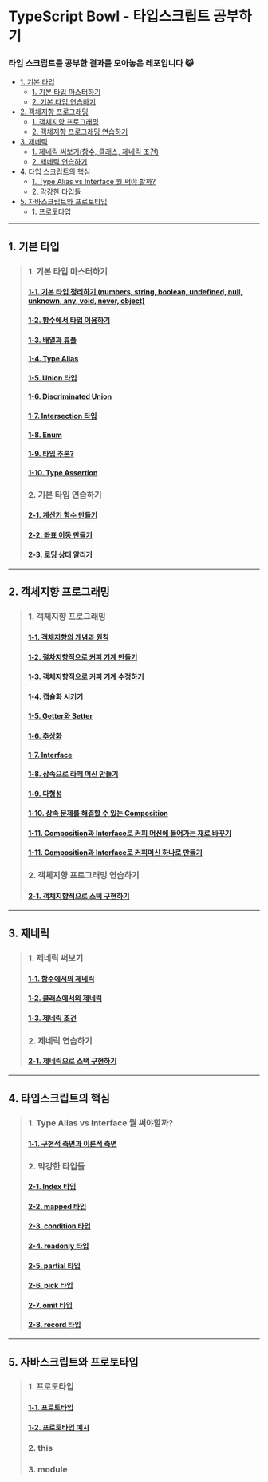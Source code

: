 # TypeScript Bowl - 타입스크립트 공부하기
### 타입 스크립트를 공부한 결과를 모아놓은 레포입니다 😺
- [1. 기본 타입](#1-기본-타입)
  * [1. 기본 타입 마스터하기](#1-기본-타입-마스터하기)
  * [2. 기본 타입 연습하기](#2-기본-타입-연습하기)
- [2. 객체지향 프로그래밍](#2-객체지향-프로그래밍)
  * [1. 객체지향 프로그래밍](#1-객체지향-프로그래밍)
  * [2. 객체지향 프로그래밍 연습하기</a>](#2-객체지향-프로그래밍-연습하기)
- [3. 제네릭](#3-제네릭)
  * [1. 제네릭 써보기(함수, 클래스, 제네릭 조건)](#1-제네릭-써보기)
  * [2. 제네릭 연습하기](#2-제네릭-연습하기)
- [4. 타입 스크립트의 핵심](#4-타입스크립트의-핵심)
  * [1. Type Alias vs Interface 뭘 써야 할까?](#1-type-alias-vs-interface-뭘-써야할까)
  * [2. 막강한 타입들](#2-막강한-타입들)
- [5. 자바스크립트와 프로토타입](#5-자바스크립트와-프로토타입)
  * [1. 프로토타입](#1-프로토타입)

* * *

## 1. 기본 타입
> ### 1. 기본 타입 마스터하기
> #### <a href='https://github.com/kina94/TypeScript-OOP-Bowl/blob/main/01.%20%EA%B8%B0%EB%B3%B8%20%ED%83%80%EC%9E%85%20%EB%A7%88%EC%8A%A4%ED%84%B0%20%ED%95%98%EA%B8%B0/1-1-basic.ts'>  1-1. 기본 타입 정리하기 (numbers, string, boolean, undefined, null, unknown, any, void, never, object) </a>
> #### <a href="https://github.com/kina94/TypeScript-OOP-Bowl/blob/main/01.%20%EA%B8%B0%EB%B3%B8%20%ED%83%80%EC%9E%85%20%EB%A7%88%EC%8A%A4%ED%84%B0%20%ED%95%98%EA%B8%B0/1-2-function.ts"> 1-2. 함수에서 타입 이용하기</a>
> #### <a href="https://github.com/kina94/TypeScript-OOP-Bowl/blob/main/01.%20%EA%B8%B0%EB%B3%B8%20%ED%83%80%EC%9E%85%20%EB%A7%88%EC%8A%A4%ED%84%B0%20%ED%95%98%EA%B8%B0/1-3-array.ts"> 1-3. 배열과 튜플 </a>
> #### <a href="https://github.com/kina94/TypeScript-OOP-Bowl/blob/main/01.%20%EA%B8%B0%EB%B3%B8%20%ED%83%80%EC%9E%85%20%EB%A7%88%EC%8A%A4%ED%84%B0%20%ED%95%98%EA%B8%B0/1-4-alias.ts">1-4. Type Alias</a>
> #### <a href="https://github.com/kina94/TypeScript-OOP-Bowl/blob/main/01.%20%EA%B8%B0%EB%B3%B8%20%ED%83%80%EC%9E%85%20%EB%A7%88%EC%8A%A4%ED%84%B0%20%ED%95%98%EA%B8%B0/1-5-Union.ts">1-5. Union 타입</a>
> #### <a href="https://github.com/kina94/TypeScript-OOP-Bowl/blob/main/01.%20%EA%B8%B0%EB%B3%B8%20%ED%83%80%EC%9E%85%20%EB%A7%88%EC%8A%A4%ED%84%B0%20%ED%95%98%EA%B8%B0/1-6-discriminated.ts">1-6. Discriminated Union </a>
> #### <a href="https://github.com/kina94/TypeScript-OOP-Bowl/blob/main/01.%20%EA%B8%B0%EB%B3%B8%20%ED%83%80%EC%9E%85%20%EB%A7%88%EC%8A%A4%ED%84%B0%20%ED%95%98%EA%B8%B0/1-7-intersection.ts">1-7. Intersection 타입</a>
> #### <a href="https://github.com/kina94/TypeScript-OOP-Bowl/blob/main/01.%20%EA%B8%B0%EB%B3%B8%20%ED%83%80%EC%9E%85%20%EB%A7%88%EC%8A%A4%ED%84%B0%20%ED%95%98%EA%B8%B0/1-8-enum.ts">1-8. Enum</a>
> #### <a href="https://github.com/kina94/TypeScript-OOP-Bowl/blob/main/01.%20%EA%B8%B0%EB%B3%B8%20%ED%83%80%EC%9E%85%20%EB%A7%88%EC%8A%A4%ED%84%B0%20%ED%95%98%EA%B8%B0/1-9-inference.ts">1-9. 타입 추론?</a>
> #### <a href="https://github.com/kina94/TypeScript-OOP-Bowl/blob/main/01.%20%EA%B8%B0%EB%B3%B8%20%ED%83%80%EC%9E%85%20%EB%A7%88%EC%8A%A4%ED%84%B0%20%ED%95%98%EA%B8%B0/1-10-assertion.ts"> 1-10. Type Assertion</a>
> ### 2. 기본 타입 연습하기
> #### <a href="https://github.com/kina94/TypeScript-OOP-Bowl/blob/main/02.%20%EA%B8%B0%EB%B3%B8%20%ED%83%80%EC%9E%85%20%EC%97%B0%EC%8A%B5%ED%95%98%EA%B8%B0/calculator.ts">  2-1. 계산기 함수 만들기 </a>
> #### <a href="https://github.com/kina94/TypeScript-OOP-Bowl/blob/main/02.%20%EA%B8%B0%EB%B3%B8%20%ED%83%80%EC%9E%85%20%EC%97%B0%EC%8A%B5%ED%95%98%EA%B8%B0/game.ts"> 2-2. 좌표 이동 만들기</a>
> #### <a href="https://github.com/kina94/TypeScript-OOP-Bowl/blob/main/02.%20%EA%B8%B0%EB%B3%B8%20%ED%83%80%EC%9E%85%20%EC%97%B0%EC%8A%B5%ED%95%98%EA%B8%B0/loading.ts"> 2-3. 로딩 상태 알리기 </a>

* * *

## 2. 객체지향 프로그래밍
> ### 1. 객체지향 프로그래밍
> #### <a href='https://github.com/kina94/TypeScript-OOP-Bowl/blob/main/03.%20%EA%B0%9D%EC%B2%B4%EC%A7%80%ED%96%A5%20%ED%94%84%EB%A1%9C%EA%B7%B8%EB%9E%98%EB%B0%8D/3-1-%EA%B0%9D%EC%B2%B4%EC%A7%80%ED%96%A5.md'>  1-1. 객체지향의 개념과 원칙 </a>
> #### <a href="https://github.com/kina94/TypeScript-OOP-Bowl/commit/2657d0a12a606e79c4e2166c9de469077291af16"> 1-2. 절차지향적으로 커피 기계 만들기</a>
> #### <a href="https://github.com/kina94/TypeScript-OOP-Bowl/commit/ce55bb1c097c686302e70dda60b784c796e6d1c1"> 1-3. 객체지향적으로 커피 기계 수정하기 </a>
> #### <a href="https://github.com/kina94/TypeScript-OOP-Bowl/blob/main/01.%20%EA%B8%B0%EB%B3%B8%20%ED%83%80%EC%9E%85%20%EB%A7%88%EC%8A%A4%ED%84%B0%20%ED%95%98%EA%B8%B0/1-4-alias.ts">1-4. 캡슐화 시키기</a>
> #### <a href="https://github.com/kina94/TypeScript-OOP-Bowl/blob/main/03.%20%EA%B0%9D%EC%B2%B4%EC%A7%80%ED%96%A5%20%ED%94%84%EB%A1%9C%EA%B7%B8%EB%9E%98%EB%B0%8D/3-3-Getter%EC%99%80%20Setter.ts">1-5. Getter와 Setter</a>
> #### <a href="https://github.com/kina94/TypeScript-OOP-Bowl/commit/13c4836b600cf79e0b6ae544452e87c21445fef1">1-6. 추상화</a>
> #### <a href="https://github.com/kina94/TypeScript-OOP-Bowl/commit/b4b92dd7c7cfa867e2be587c3a6aa7d7b34d9d17">1-7. Interface</a>
> #### <a href="https://github.com/kina94/TypeScript-OOP-Bowl/commit/de99775783b1e852d259a09587cd9627b994e3ad">1-8. 상속으로 라떼 머신 만들기</a>
> #### <a href="https://github.com/kina94/TypeScript-OOP-Bowl/commit/d0b3424b549f080448a1f4accbbb7b8915fca886">1-9. 다형성</a>
> #### <a href="https://github.com/kina94/TypeScript-OOP-Bowl/commit/57a4b4cd4e65168d7f9ecfcc8f167720138539ef">1-10. 상속 문제를 해결할 수 있는 Composition</a>
> #### <a href="https://github.com/kina94/TypeScript-OOP-Bowl/commit/ac61ba5a2adf1d309ea1805fc14fa636ac0b515e">1-11. Composition과 Interface로 커피 머신에 들어가는 재료 바꾸기 </a>
> #### <a href="https://github.com/kina94/TypeScript-OOP-Bowl/commit/94097602c49a1a3b5905404e0f713a593a29fd5e">1-11. Composition과 Interface로 커피머신 하나로 만들기 </a>
> ### 2. 객체지향 프로그래밍 연습하기
> #### <a href='https://github.com/kina94/TypeScript-OOP-Bowl/blob/main/04.%20%EA%B0%9D%EC%B1%84%EC%A7%80%ED%96%A5%20%EC%97%B0%EC%8A%B5%ED%95%98%EA%B8%B0/4-1-stack.ts'>  2-1. 객체지향적으로 스택 구현하기 </a>


* * *

## 3. 제네릭
> ### 1. 제네릭 써보기
> #### <a href='https://github.com/kina94/TypeScript-OOP-Bowl/blob/main/05.%20%EC%A0%9C%EB%84%A4%EB%A6%AD/5-1-function.ts'>  1-1. 함수에서의 제네릭 </a>
> #### <a href="https://github.com/kina94/TypeScript-OOP-Bowl/blob/main/05.%20%EC%A0%9C%EB%84%A4%EB%A6%AD/5-2-class.ts"> 1-2. 클래스에서의 제네릭</a>
> #### <a href='https://github.com/kina94/TypeScript-OOP-Bowl/blob/main/05.%20%EC%A0%9C%EB%84%A4%EB%A6%AD/5-3-constrains.ts'> 1-3. 제네릭 조건 </a>
> ### 2. 제네릭 연습하기
> #### <a href='https://github.com/kina94/TypeScript-OOP-Bowl/blob/main/06.%20%EC%A0%9C%EB%84%A4%EB%A6%AD%20%EC%97%B0%EC%8A%B5%ED%95%98%EA%B8%B0/6-1-generic_stack.ts'>  2-1. 제네릭으로 스택 구현하기 </a>

* * *

## 4. 타입스크립트의 핵심
> ### 1. Type Alias vs Interface 뭘 써야할까?
> #### <a href='https://github.com/kina94/TypeScript-OOP-Bowl/blob/main/07.%20%ED%83%80%EC%9E%85%20%EC%8A%A4%ED%81%AC%EB%A6%BD%ED%8A%B8%EC%9D%98%20%ED%95%B5%EC%8B%AC/9-1-alias_vs_interface.ts'>  1-1. 구현적 측면과 이론적 측면 </a>
> ### 2. 막강한 타입들
> #### <a href='https://github.com/kina94/TypeScript-OOP-Bowl/blob/main/07.%20%ED%83%80%EC%9E%85%20%EC%8A%A4%ED%81%AC%EB%A6%BD%ED%8A%B8%EC%9D%98%20%ED%95%B5%EC%8B%AC/9-2-index.ts'>  2-1. Index 타입 </a>
> #### <a href='https://github.com/kina94/TypeScript-OOP-Bowl/blob/main/07.%20%ED%83%80%EC%9E%85%20%EC%8A%A4%ED%81%AC%EB%A6%BD%ED%8A%B8%EC%9D%98%20%ED%95%B5%EC%8B%AC/9-3-map.ts'>  2-2. mapped 타입 </a>
> #### <a href='https://github.com/kina94/TypeScript-OOP-Bowl/blob/main/07.%20%ED%83%80%EC%9E%85%20%EC%8A%A4%ED%81%AC%EB%A6%BD%ED%8A%B8%EC%9D%98%20%ED%95%B5%EC%8B%AC/9-4-condition.ts'>  2-3. condition 타입 </a>
> #### <a href='https://github.com/kina94/TypeScript-OOP-Bowl/blob/main/07.%20%ED%83%80%EC%9E%85%20%EC%8A%A4%ED%81%AC%EB%A6%BD%ED%8A%B8%EC%9D%98%20%ED%95%B5%EC%8B%AC/9-5-readonly.ts'>  2-4. readonly 타입 </a>
> #### <a href='https://github.com/kina94/TypeScript-OOP-Bowl/blob/main/07.%20%ED%83%80%EC%9E%85%20%EC%8A%A4%ED%81%AC%EB%A6%BD%ED%8A%B8%EC%9D%98%20%ED%95%B5%EC%8B%AC/9-6-partial.ts'>  2-5. partial 타입 </a>
> #### <a href='https://github.com/kina94/TypeScript-OOP-Bowl/blob/main/07.%20%ED%83%80%EC%9E%85%20%EC%8A%A4%ED%81%AC%EB%A6%BD%ED%8A%B8%EC%9D%98%20%ED%95%B5%EC%8B%AC/9-7-pick.ts'>  2-6. pick 타입 </a>
> #### <a href='https://github.com/kina94/TypeScript-OOP-Bowl/blob/main/07.%20%ED%83%80%EC%9E%85%20%EC%8A%A4%ED%81%AC%EB%A6%BD%ED%8A%B8%EC%9D%98%20%ED%95%B5%EC%8B%AC/9-8-omit.ts'>  2-7. omit 타입 </a>
> #### <a href='https://github.com/kina94/TypeScript-OOP-Bowl/blob/main/07.%20%ED%83%80%EC%9E%85%20%EC%8A%A4%ED%81%AC%EB%A6%BD%ED%8A%B8%EC%9D%98%20%ED%95%B5%EC%8B%AC/9-9-record.ts'>  2-8. record 타입 </a>


* * *

## 5. 자바스크립트와 프로토타입
> ### 1. 프로토타입
> #### <a href='https://github.com/kina94/TypeScript-OOP-Bowl/blob/main/08.%20%EC%9E%90%EB%B0%94%EC%8A%A4%ED%81%AC%EB%A6%BD%ED%8A%B8%20%ED%94%84%EB%A1%9C%ED%86%A0%ED%83%80%EC%9E%85/8-0-Prototype.md'>1-1. 프로토타입 </a>
> #### <a href='https://github.com/kina94/TypeScript-OOP-Bowl/blob/main/08.%20%EC%9E%90%EB%B0%94%EC%8A%A4%ED%81%AC%EB%A6%BD%ED%8A%B8%20%ED%94%84%EB%A1%9C%ED%86%A0%ED%83%80%EC%9E%85/8-1-proto.js'>1-2. 프로토타입 예시 </a>
> ### 2. this
> ### 3. module
